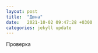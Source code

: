 ```yaml
---
layout: post
title:  "Дюна"
date:   2021-10-02 09:47:28 +0300
categories: jekyll update
---
```

Проверка